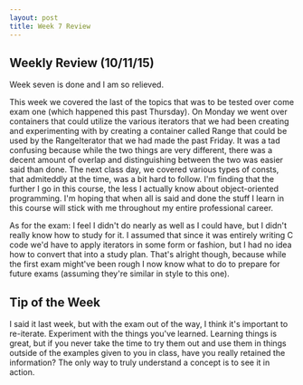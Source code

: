 ```yaml
---
layout: post
title: Week 7 Review
---
```


## Weekly Review (10/11/15)

Week seven is done and I am so relieved. 

This week we covered the last of the topics that was to be tested over come exam one (which happened this past Thursday). On Monday we went over containers that could utilize the various iterators that we had been creating and experimenting with by creating a container called Range that could be used by the RangeIterator that we had made the past Friday. It was a tad confusing because while the two things are very different, there was a decent amount of overlap and distinguishing between the two was easier said than done. The next class day, we covered various types of consts, that admiteddly at the time, was a bit hard to follow. I'm finding that the further I go in this course, the less I actually know about object-oriented programming. I'm hoping that when all is said and done the stuff I learn in this course will stick with me throughout my entire professional career.

As for the exam: I feel I didn't do nearly as well as I could have, but I didn't really know how to study for it. I assumed that since it was entirely writing C code we'd have to apply iterators in some form or fashion, but I had no idea how to convert that into a study plan. That's alright though, because while the first exam might've been rough I now know what to do to prepare for future exams (assuming they're similar in style to this one). 


## Tip of the Week 

I said it last week, but with the exam out of the way, I think it's important to re-iterate. Experiment with the things you've learned. Learning things is great, but if you never take the time to try them out and use them in things outside of the examples given to you in class, have you really retained the information? The only way to truly understand a concept is to see it in action. 

